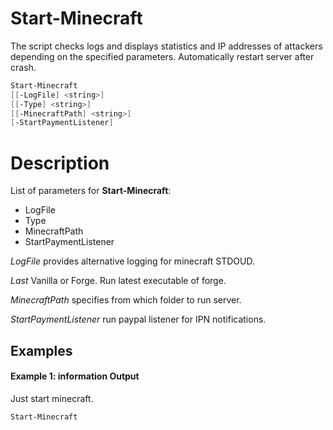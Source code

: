 # Start-Minecraft

The script checks logs and displays statistics and IP addresses of attackers depending on the specified parameters.
Automatically restart server after crash.


``` Powershell
Start-Minecraft
[[-LogFile] <string>]
[[-Type] <string>]
[[-MinecraftPath] <string>]
[-StartPaymentListener]
```     

# Description

List of parameters for **Start-Minecraft**:

* LogFile
* Type
* MinecraftPath
* StartPaymentListener

_LogFile_ provides alternative logging for minecraft STDOUD.

_Last_ Vanilla or Forge. Run latest executable of forge.

_MinecraftPath_ specifies from which folder to run server.

_StartPaymentListener_ run paypal listener for IPN notifications.


## Examples

#### Example 1: information Output
Just start minecraft.

``` Powershell
Start-Minecraft
````